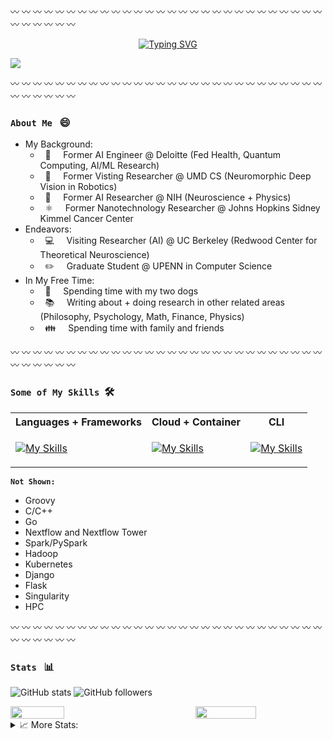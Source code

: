 :wavy_dash: :wavy_dash: :wavy_dash: :wavy_dash: :wavy_dash: :wavy_dash: :wavy_dash: :wavy_dash: :wavy_dash: :wavy_dash: :wavy_dash: :wavy_dash: :wavy_dash: :wavy_dash: :wavy_dash: :wavy_dash: :wavy_dash: :wavy_dash: :wavy_dash: :wavy_dash: :wavy_dash: :wavy_dash: :wavy_dash: :wavy_dash: :wavy_dash: :wavy_dash: :wavy_dash: :wavy_dash: :wavy_dash: :wavy_dash: :wavy_dash: :wavy_dash: :wavy_dash: :wavy_dash:

<p align="center">
<a href="https://github.com/ankushkgupta">
    <img src="https://readme-typing-svg.demolab.com?font=Georgia&size=24&duration=1500&pause=200&multiline=true&width=600&height=100&lines=Ankush+K.+Gupta;&#8594; AI+Engineer+%7C+Data+Scientist+%7C+Researcher;&#8594; AI, Computer+Vision, Quantum+Computing;" alt="Typing SVG" />
</a>

<p align="left">
<a href="mailto:ankushgpta2@gmail.com">
    <img src="https://img.shields.io/badge/-Email-red?style=flat-square&logo=gmail&logoColor=white">
</a>

:wavy_dash: :wavy_dash: :wavy_dash: :wavy_dash: :wavy_dash: :wavy_dash: :wavy_dash: :wavy_dash: :wavy_dash: :wavy_dash: :wavy_dash: :wavy_dash: :wavy_dash: :wavy_dash: :wavy_dash: :wavy_dash: :wavy_dash: :wavy_dash: :wavy_dash: :wavy_dash: :wavy_dash: :wavy_dash: :wavy_dash: :wavy_dash: :wavy_dash: :wavy_dash: :wavy_dash: :wavy_dash: :wavy_dash: :wavy_dash: :wavy_dash: :wavy_dash: :wavy_dash: :wavy_dash:
    
### ```About Me``` &nbsp; :smile:
* My Background:
    * &nbsp; 🤖 &nbsp;&nbsp;&nbsp; Former AI Engineer @ Deloitte (Fed Health, Quantum Computing, AI/ML Research)
    * &nbsp; 🤖 &nbsp;&nbsp;&nbsp; Former Visting Researcher @ UMD CS (Neuromorphic Deep Vision in Robotics)
    * &nbsp; 🧠 &nbsp;&nbsp;&nbsp; Former AI Researcher @ NIH (Neuroscience + Physics)
    * &nbsp; ⚛️ &nbsp;&nbsp;&nbsp; Former Nanotechnology Researcher @ Johns Hopkins Sidney Kimmel Cancer Center
* Endeavors:
    * &nbsp; :computer: &nbsp;&nbsp;&nbsp; Visiting Researcher (AI) @ UC Berkeley (Redwood Center for Theoretical Neuroscience)
    * &nbsp; :pencil2: &nbsp;&nbsp;&nbsp; Graduate Student @ UPENN in Computer Science
* In My Free Time:
    * &nbsp; :dog: &nbsp;&nbsp;&nbsp; Spending time with my two dogs
    * &nbsp; :books: &nbsp;&nbsp;&nbsp; Writing about + doing research in other related areas (Philosophy, Psychology, Math, Finance, Physics)
    * &nbsp; 👪 &nbsp;&nbsp;&nbsp; Spending time with family and friends

:wavy_dash: :wavy_dash: :wavy_dash: :wavy_dash: :wavy_dash: :wavy_dash: :wavy_dash: :wavy_dash: :wavy_dash: :wavy_dash: :wavy_dash: :wavy_dash: :wavy_dash: :wavy_dash: :wavy_dash: :wavy_dash: :wavy_dash: :wavy_dash: :wavy_dash: :wavy_dash: :wavy_dash: :wavy_dash: :wavy_dash: :wavy_dash: :wavy_dash: :wavy_dash: :wavy_dash: :wavy_dash: :wavy_dash: :wavy_dash: :wavy_dash: :wavy_dash: :wavy_dash: :wavy_dash:

### ```Some of My Skills``` &nbsp;🛠️
    
<table>
<tr><th>Languages + Frameworks </th><th>Cloud + Container </th><th>CLI</th></tr>
<tr><td>

[![My Skills](https://skillicons.dev/icons?i=py,r,java,matlab,perl,mysql,scala,md,pytorch,tensorfow&theme=light&perline=5)](https://skillicons.dev)
</td><td>
    
[![My Skills](https://skillicons.dev/icons?i=azure,aws,gcp,docker&theme=light&perline=5)](https://skillicons.dev)
</td><td>

[![My Skills](https://skillicons.dev/icons?i=git,bash,powershell&theme=light&perline=3)](https://skillicons.dev)
    
</table>
    
**```Not Shown:```**
* Groovy
* C/C++
* Go
* Nextflow and Nextflow Tower 
* Spark/PySpark
* Hadoop
* Kubernetes
* Django
* Flask
* Singularity
* HPC

:wavy_dash: :wavy_dash: :wavy_dash: :wavy_dash: :wavy_dash: :wavy_dash: :wavy_dash: :wavy_dash: :wavy_dash: :wavy_dash: :wavy_dash: :wavy_dash: :wavy_dash: :wavy_dash: :wavy_dash: :wavy_dash: :wavy_dash: :wavy_dash: :wavy_dash: :wavy_dash: :wavy_dash: :wavy_dash: :wavy_dash: :wavy_dash: :wavy_dash: :wavy_dash: :wavy_dash: :wavy_dash: :wavy_dash: :wavy_dash: :wavy_dash: :wavy_dash: :wavy_dash: :wavy_dash:

### ```Stats``` &nbsp; :bar_chart:

![GitHub stats](https://img.shields.io/github/stars/ankushgpta2?style=social) ![GitHub followers](https://img.shields.io/github/followers/ankushgpta2?style=social)
    
<div style="display: flex; justify-content: space-between;">
  <img width="44%" style="padding-right: 50px;" src="https://github-readme-stats.vercel.app/api?username=ankushgpta2&show_icons=true&theme=radical&count_private=true&include_all_commits=true&custom_title=Ankush%27s%20GitHub%20Stats" />
  <img width="46.5%" style="padding-left: 50px;" src="https://github-readme-streak-stats.herokuapp.com/?user=ankushgpta2&theme=radical" />
</div>

<details>
<summary>📈 More Stats:</summary>
<br>
    
<!-- <a href="https://github.com/ankushgpta2">
    <img src="https://github-readme-stats.vercel.app/api?username=ankushgpta2&show_icons=true&count_private=true&show_icons=true&hide_border=true&hide_title=true&card_width=300px&hide_rank=true&bg_color=00000000&theme=dracula">
</a> -->

<a href="https://github.com/ankushgpta2">
    <img src="https://github-stats-alpha.vercel.app/api?username=ankushgpta2&cc=22272e&tc=37BCF6&ic=fff&bc=0000">
</a> 
<br>
